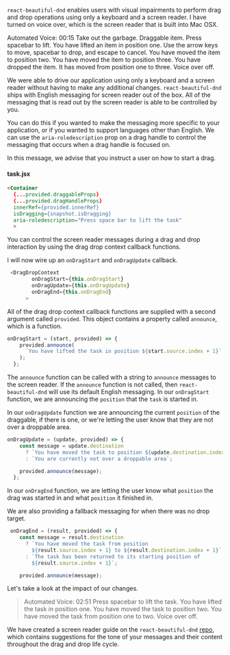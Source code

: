 `react-beautiful-dnd` enables users with visual impairments to perform drag and drop operations using only a keyboard and a screen reader. I have turned on voice over, which is the screen reader that is built into Mac OSX.

Automated Voice: 00:15 Take out the garbage. Draggable item. Press spacebar to lift. You have lifted an item in position one. Use the arrow keys to move, spacebar to drop, and escape to cancel. You have moved the item to position two. You have moved the item to position three. You have dropped the item. It has moved from position one to three. Voice over off.

We were able to drive our application using only a keyboard and a screen reader without having to make any additional changes. `react-beautiful-dnd` ships with English messaging for screen reader out of the box. All of the messaging that is read out by the screen reader is able to be controlled by you.

You can do this if you wanted to make the messaging more specific to your application, or if you wanted to support languages other than English. We can use the `aria-roledescription` prop on a drag handle to control the messaging that occurs when a drag handle is focused on.

In this message, we advise that you instruct a user on how to start a drag.

#### task.jsx
```html
<Container
  {...provided.draggableProps}
  {...provided.dragHandleProps}
  innerRef={provided.innerRef}
  isDragging={snapshot.isDragging}
  aria-roledescription="Press space bar to lift the task"
  >
```

You can control the screen reader messages during a drag and drop interaction by using the drag drop context callback functions.

I will now wire up an `onDragStart` and `onDragUpdate` callback. 

```javascript
 <DragDropContext
        onDragStart={this.onDragStart}
        onDragUpdate={this.onDragUpdate}
        onDragEnd={this.onDragEnd}
      >
```
All of the drag drop context callback functions are supplied with a second argument called `provided`. This object contains a property called `announce`, which is a function.

```javascript
onDragStart = (start, provided) => {
    provided.announce(
      `You have lifted the task in position ${start.source.index + 1}`,
    );
  };
```

The `announce` function can be called with a string to `announce` messages to the screen reader. If the `announce` function is not called, then `react-beautiful-dnd` will use its default English messaging. In our `onDragStart` function, we are announcing the `position` that the `task` is started in.

In our `onDragUpdate` function we are announcing the current `position` of the draggable, if there is one, or we're letting the user know that they are not over a droppable area. 

```javascript
onDragUpdate = (update, provided) => {
    const message = update.destination
      ? `You have moved the task to position ${update.destination.index + 1}`
      : `You are currently not over a droppable area`;

    provided.announce(message);
  };
```

In our `onDragEnd` function, we are letting the user know what `position` the drag was started in and what `position` it finished in.

We are also providing a fallback messaging for when there was no drop target. 

```javascript
 onDragEnd = (result, provided) => {
    const message = result.destination
      ? `You have moved the task from position
        ${result.source.index + 1} to ${result.destination.index + 1}`
      : `The task has been returned to its starting position of
        ${result.source.index + 1}`;

    provided.announce(message);
```

Let's take a look at the impact of our changes.

> Automated Voice: 02:51 Press spacebar to lift the task. You have lifted the task in position one. You have moved the task to position two. You have moved the task from position one to two. Voice over off.

We have created a screen reader guide on the `react-beautiful-dnd` [repo](https://github.com/atlassian/react-beautiful-dnd), which contains suggestions for the tone of your messages and their content throughout the drag and drop life cycle.
